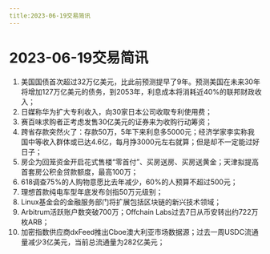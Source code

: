 ```yaml
---
title:2023-06-19交易简讯
---
```

# 2023-06-19交易简讯
1. 美国国债首次超过32万亿美元，比此前预测提早了9年。预测美国在未来30年将增加127万亿美元的债务，到2053年，利息成本将消耗近40%的联邦财政收入；
2. 日媒称华为扩大专利收入，向30家日本公司收取专利使用费；
3. 赛百味求购者正考虑发售30亿美元的证券来为收购行动筹资；
4. 跨省存款突然火了：存款50万，5年下来利息多5000元；经济学家李实称我国中等收入群体或已达4.6亿，每月挣3000元左右就算；但是却不一定能过好日子；
5. 房企为回笼资金开启花式售楼“零首付”、买房送房、买房送黄金；天津拟提高首套房公积金贷款额度，最高100万；
6. 618调查75%的人购物意愿比去年减少，60%的人预算不超过500元；
7. 理想首款纯电车型年底发布剑指50万元级别；
8. Linux基金会的金融服务部门将扩展包括区块链的新兴技术领域；
9. Arbitrum活跃账户数突破700万；Offchain Labs过去7日从币安转出约722万枚ARB；
10. 加密指数供应商dxFeed推出Cboe澳大利亚市场数据源；过去一周USDC流通量减少3亿美元，当前总流通量为282亿美元；